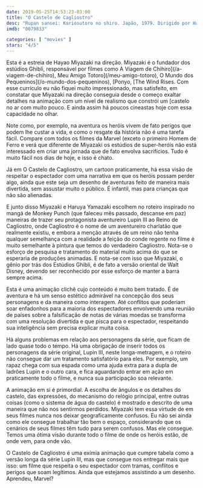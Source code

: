 ```yaml
---
date: 2019-05-25T14:53:23-03:00
title: "O Castelo de Cagliostro"
desc: "Rupan sansei: Kariosutoro no shiro. Japão, 1979. Dirigido por Hayao Miyazaki. Roteiro de Miyazaki e Haruya Yamazaki baseado no mangá de Monkey Punch com personagens de Maurice Leblanc. Com Yasuo Yamada, Eiko Masuyama, Kiyoshi Kobayashi."
imdb: "0079833"

categories: [ "movies" ]
stars: "4/5"
---
```

Esta é a estreia de Hayao Miyazaki na direção. Miyazaki é o fundador dos estúdios Ghibli, responsável por filmes como A Viagem de Chihiro](/a-viagem-de-chihiro), Meu Amigo Totoro](/meu-amigo-totoro), O Mundo dos Pequeninos](/o-mundo-dos-pequeninos), [Ponyo, [The Wind Rises. Com esse currículo eu não fiquei muito impressionado, mas satisfeito, em constatar que Miyazaki na direção conseguia desde o começo exaltar detalhes na animação com um nível de realismo que constrói um [castelo no ar com muito pouco. E ainda assim há poucos cineastas hoje com essa capacidade no olhar.

Note como, por exemplo, na aventura os heróis vivem de fato perigos que podem lhe custar a vida, e como o resgate da história não é uma tarefa fácil. Compare com todos os filmes da Marvel (exceto o primeiro Homem de Ferro e verá que diferente de Miyazaki os estúdios de super-heróis não está interessado em criar uma jornada que de fato envolva sacrifícios. Tudo é muito fácil nos dias de hoje, e isso é chato.

Já em O Castelo de Cagliostro, um cartoon praticamente, há essa visão de respeitar o espectador com uma narrativa em que os heróis possam perder algo, ainda que este seja um desenho de aventuras feito de maneira mais divertida, sem assustar muito o público. É infantil, mas para crianças que não são alienadas.

E junto disso Miyazaki e Haruya Yamazaki escolhem no roteiro inspirado no mangá de Monkey Punch (que faleceu mês passado, descanse em paz) maneiras de trazer seu protagonista aventureiro Lupin III ao Reino de Cagliostro, onde Cagliostro é o nome de um aventureiro charlatão que realmente existiu, e embora a menção através de um reino não tenha qualquer semelhança com a realidade a feição do conde regente no filme é muito semelhante à pintura que temos do verdadeiro Cagliostro. Nota-se o esforço de pesquisa e tratamento do material muito acima do que se esperaria de produções animadas. E nota-se com isso que Miyazaki, o gênio por trás dos Estúdios Ghibli, é de fato a versão oriental de Walt Disney, devendo ser reconhecido por esse esforço de manter a barra sempre acima.

Esta é uma animação clichê cujo conteúdo é muito bem tratado. É de aventura e há um senso estético admirável na concepção dos seus personagens e da maneira como interagem. Até conflitos que poderiam soar enfadonhos para a maioria dos espectadores envolvendo uma reunião de países sobre a falsificação de notas de várias moedas se transforma com uma resolução divertida e que pisca para o espectador, respeitando sua inteligência sem precisa explicar muita coisa.

Há alguns problemas em relação aos personagens da série, que ficam de lado quase todo o tempo. Há uma obrigação de inserir todos os personagens da série original, Lupin III, neste longa-metragem, e o roteiro não consegue dar um tratamento satisfatório para eles. Por exemplo, um rapaz chega com sua espada como uma ajuda extra para a dupla de ladrões Lupin e o outro cara, e fica aguardando entrar em ação em praticamente todo o filme, e nunca sua participação soa relevante.

A animação em si é primordial. A escolha de ângulos e os detalhes do castelo, das expressões, do mecanismo do relógio principal, entre outras coisas (como o sistema de água do castelo) é mostrado e descrito de uma maneira que não nos sentirmos perdidos. Miyazaki tem essa virtude de em seus filmes nunca nos deixar geograficamente confusos. Eu não sei ainda como ele consegue trabalhar tão bem o espaço, considerando que os cenários de seus filmes têm tudo para serem confusos. Mas ele consegue. Temos uma ótima visão durante todo o filme de onde os heróis estão, de onde vem, para onde vão.

O Castelo de Cagliostro é uma exímia animação que cumpre tabela como a versão longa da série Lupin III, mas que consegue nos entregar mais que isso: um filme que respeita o seu espectador com tramas, conflitos e perigos que soam legítimos. Ainda que estejamos assistindo a um desenho. Aprendeu, Marvel?
